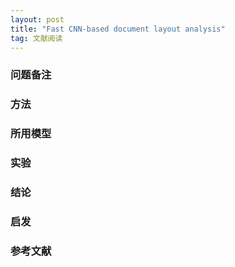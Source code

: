 ```yaml
---
layout: post
title: "Fast CNN-based document layout analysis"
tag: 文献阅读
---
```


### 问题备注





### 方法







### 所用模型





### 实验





### 结论





### 启发





### 参考文献







